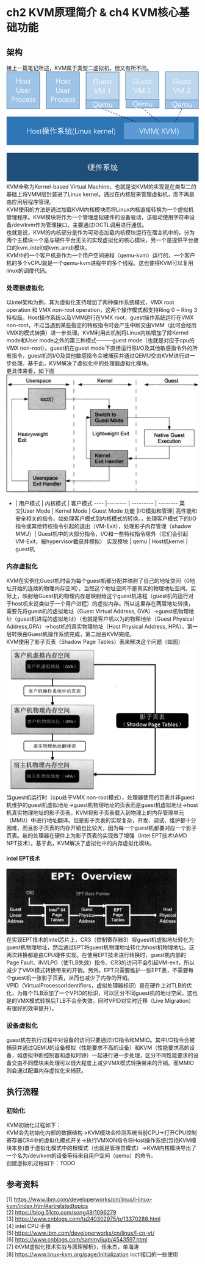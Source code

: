 # ch2 KVM原理简介 & ch4 KVM核心基础功能
## 架构
接上一篇笔记所述，KVM属于类型二虚拟机，但又有所不同。  
![KVM架构](KVM架构.png)  
KVM全称为Kernel-based Virtual Machine，也就是说KVM的实现是在类型二的基础上将VMM层封装进了Linux kernel。通过在内核层来管理虚拟机，而不再是由应用层程序管理。  
KVM使用的方法是通过加载KVM内核模块而将Linux内核直接转换为一个虚拟机管理程序。KVM模块将作为一个管理虚拟硬件的设备驱动，该驱动使用字符串设备/dev/kvm作为管理接口，主要通过IOCTL调用进行通信。  
也就是说，KVM的内核部分是作为可动态加载内核模块运行在宿主机中的。分为两个主模块一个是与硬件平台无关的实现虚拟化的核心模块，另一个是提供平台接口的kvm_intel(或kvm_amd)模块。  
KVM中的一个客户机是作为一个用户空间进程（qemu-kvm）运行的，一个客户机的多个vCPU就是一个qemu-kvm进程中的多个线程。这也使得KVM可以复用linux的调度代码。

### 处理器虚拟化
以intel架构为例，其为虚拟化支持增加了两种操作系统模式，VMX root operation 和 VMX non-root operation，这两个操作模式都支持Ring 0 ~ Ring 3特权级。Host操作系统以及VMM运行在VMX root，guest操作系统运行在VMX non-root，不过当遇到某些指定的特权指令时会产生中断交由VMM（此时会经历VMX的模式转换）进一步处理。KVM利用此机制将Linux内核增加了除Kernel mode和User mode之外的第三种模式———guest mode（也就是对应于cpu的VMX non-root）。guest机在guest mode下直接运行除I/O及其他敏感指令外的所有指令，guest机的I/O及其他敏感指令会被捕获并通过QEMU交由KVM进行进一步处理。基于此，KVM解决了虚拟化中的处理器虚拟化模块。  
更具体来看，如下图  
![KVM中的三种执行模式](vCPU在KVM中的三种执行模式.png)  
- | 用户模式 | 内核模式 | 客户模式
---- |-------- | --------- | --------
英文|User Mode | Kernel Mode | Guest Mode
功能 |I/O模拟和管理| 高性能和安全相关的指令，如处理客户模式到内核模式的转换。，处理客户模式下的I/O指令或其他特权指令引起的退出（VM-Exit），处理影子内存管理（shadow MMU）| Guest机中的大部分指令，I/O和一些特权指令除外（它们会引起VM-Exit，被hypervisor截获并模拟）
实现模块 | qemu | Host机kernel | guest机

### 内存虚拟化
KVM在实例化Guest机时会为每个guest机都分配并映射了自己的地址空间（0地址开始的连续的物理内存空间），当然这个地址空间不是真实的物理地址空间。实际上，映射给Guest机的物理内存是映射给这个guest机进程（guest机的运行对于host机来说类似于一个用户进程）的虚拟内存。所以这里存在两层地址转换，需要先将guest机的虚拟地址（Guest Virtual Address, GVA）->guest机物理地址（guest机进程的虚拟地址）（也就是客户机以为的物理地址（Guest Physical Address,GPA）->host机的真实物理地址（Host Physical Address, HPA）。第一层转换由Guest机操作系统完成，第二层由KVM完成。  
KVM使用了影子页表（Shadow Page Tables）表来解决这个问题（如图）  
![影子页表](影子页表.png)  
当guest机运行时（cpu处于VMX non-root模式），处理器使用的页表并非guest机维护的guest机虚拟地址->guest机物理地址的页表而是guest机虚拟地址->host机真实物理地址的影子页表。KVM将影子页表载入到物理上的内存管理单元（MMU）中进行地址翻译。但是影子页表的实现复杂，开发、调试、维护都十分困难，而且影子页表的内存开销也比较大，因为每一个guest机都要对应一个影子页表。新的处理器在硬件上为影子页表的实现做了增强（intel EPT技术\AMD NPT技术）。基于此，KVM解决了虚拟化中的内存虚拟化模块。
#### intel EPT技术
![EPT基本原理](EPT基本原理.png)  
在实现EPT技术的intel芯片上，CR3（控制寄存器3）将guest机虚拟地址转化为guest机物理地址，然后通过EPT将guest机物理地址转化为host机物理地址。这两次转换都是由CPU硬件实现。在使用EPT技术进行转换时，guest机内部的Page Fault、INVLPG（使TLB失效）指令、CR3的访问不会引起VM-exit，所以减少了VMX模式转换带来的开销。另外，EPT只需要维护一张EPT表，不需要每个guest机一张影子页表，从而也减少了内存的开销。  
VPID（VirtualProcessorIdentifiers，虚拟处理器标识）是在硬件上对TLB的优化，为每个TLB添加了一个VPID的标识，可以区分不同guest机的地址空间。这也是的VMX模式转换后TLB不会全失效。同时VPID对实时迁移（Live Migration）有很好的效率提升）。

### 设备虚拟化
guest机在执行过程中对设备的访问只要通过I/O指令和MMIO。其中I/O指令会被捕获并通过QEMU的设备模拟（性能要求不高的设备）和KVM（性能要求高的设备，如虚拟中断控制器和虚拟时钟）一起进行进一步处理，区分不同性能要求的设备交由不同模块来处理可以很大程度上减少VMX模式转换带来的开销。而MMIO则会通过配置内存虚拟化来捕获。

## 执行流程

### 初始化
KVM初始化过程如下：  
KVM会先初始化内部的数据结构->KVM模块会检测系统当前CPU->打开CPU控制寄存器CR4中的虚拟化模式开关->执行VMXON指令将Host操作系统(包括KVM模块本身)置于虚拟化模式中的根模式（也就是管理员模式）->KVM内核模块导出了一个名为/dev/kvm的设备等待来自用户空间（qemu）的命令。  
创建虚拟机过程如下：TODO  

### 


## 参考资料
[1] https://www.ibm.com/developerworks/cn/linux/l-linux-kvm/index.html#artrelatedtopics  
[2] https://blog.51cto.com/song49/1096279  
[3] https://www.cnblogs.com/tu240302975/p/13370288.html  
[4] intel CPU 手册  
[5] https://www.ibm.com/developerworks/cn/linux/l-cn-vt/  
[6] https://www.cnblogs.com/sammyliu/p/4543597.html  
[7] 《KVM虚拟化技术实战与原理解析》，任永杰，单海涛  
[8] https://www.linux-kvm.org/page/Initialization ioctl接口的一些使用
